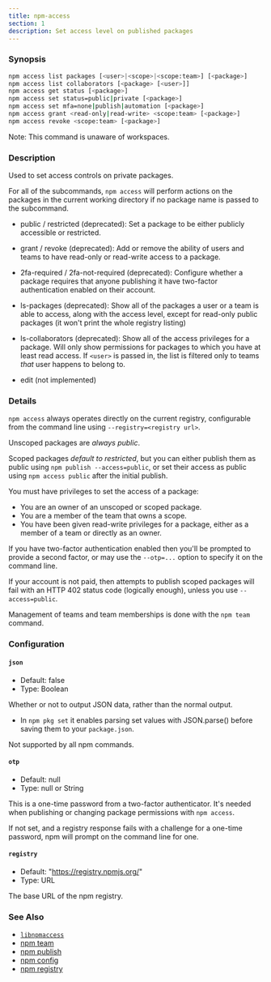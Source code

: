 ```yaml
---
title: npm-access
section: 1
description: Set access level on published packages
---
```


### Synopsis

```bash
npm access list packages [<user>|<scope>|<scope:team>] [<package>]
npm access list collaborators [<package> [<user>]]
npm access get status [<package>]
npm access set status=public|private [<package>]
npm access set mfa=none|publish|automation [<package>]
npm access grant <read-only|read-write> <scope:team> [<package>]
npm access revoke <scope:team> [<package>]
```

Note: This command is unaware of workspaces.

### Description

Used to set access controls on private packages.

For all of the subcommands, `npm access` will perform actions on the packages
in the current working directory if no package name is passed to the
subcommand.

* public / restricted (deprecated):
  Set a package to be either publicly accessible or restricted.

* grant / revoke (deprecated):
  Add or remove the ability of users and teams to have read-only or read-write
  access to a package.

* 2fa-required / 2fa-not-required (deprecated):
  Configure whether a package requires that anyone publishing it have two-factor
  authentication enabled on their account.

* ls-packages (deprecated):
  Show all of the packages a user or a team is able to access, along with the
  access level, except for read-only public packages (it won't print the whole
  registry listing)

* ls-collaborators (deprecated):
  Show all of the access privileges for a package. Will only show permissions
  for packages to which you have at least read access. If `<user>` is passed in,
  the list is filtered only to teams _that_ user happens to belong to.

* edit (not implemented)

### Details

`npm access` always operates directly on the current registry, configurable
from the command line using `--registry=<registry url>`.

Unscoped packages are *always public*.

Scoped packages *default to restricted*, but you can either publish them as
public using `npm publish --access=public`, or set their access as public using
`npm access public` after the initial publish.

You must have privileges to set the access of a package:

* You are an owner of an unscoped or scoped package.
* You are a member of the team that owns a scope.
* You have been given read-write privileges for a package, either as a member
  of a team or directly as an owner.

If you have two-factor authentication enabled then you'll be prompted to provide a second factor, or may use the `--otp=...` option to specify it on
the command line.

If your account is not paid, then attempts to publish scoped packages will
fail with an HTTP 402 status code (logically enough), unless you use
`--access=public`.

Management of teams and team memberships is done with the `npm team` command.

### Configuration

#### `json`

* Default: false
* Type: Boolean

Whether or not to output JSON data, rather than the normal output.

* In `npm pkg set` it enables parsing set values with JSON.parse() before
  saving them to your `package.json`.

Not supported by all npm commands.



#### `otp`

* Default: null
* Type: null or String

This is a one-time password from a two-factor authenticator. It's needed
when publishing or changing package permissions with `npm access`.

If not set, and a registry response fails with a challenge for a one-time
password, npm will prompt on the command line for one.



#### `registry`

* Default: "https://registry.npmjs.org/"
* Type: URL

The base URL of the npm registry.



### See Also

* [`libnpmaccess`](https://npm.im/libnpmaccess)
* [npm team](/commands/npm-team)
* [npm publish](/commands/npm-publish)
* [npm config](/commands/npm-config)
* [npm registry](/using-npm/registry)
